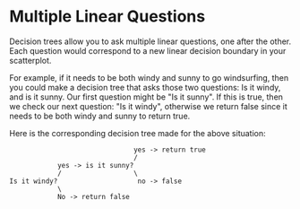 # Multiple Linear Questions

Decision trees allow you to ask multiple linear questions, one after the other. Each question would correspond to a new linear decision boundary in your scatterplot.

For example, if it needs to be both windy and sunny to go windsurfing, then you could make a decision tree that asks those two questions: Is it windy, and is it sunny. Our first question might be "Is it sunny". If this is true, then we check our next question: "Is it windy", otherwise we return false since it needs to be both windy and sunny to return true.

Here is the corresponding decision tree made for the above situation:

```
                               yes -> return true
                               /
            yes -> is it sunny?
            /                  \
Is it windy?                    no -> false
            \
            No -> return false
```
